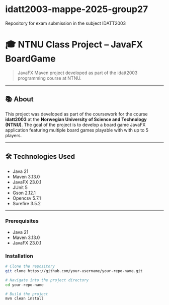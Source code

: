 # idatt2003-mappe-2025-group27
Repository for exam submission in the subject IDATT2003

# 🎓 NTNU Class Project – JavaFX BoardGame

> JavaFX Maven project developed as part of the idatt2003 programming course at NTNU.

---

## 📚 About

This project was developed as part of the coursework for the course **idatt2003** at the **Norwegian University of Science and Technology (NTNU)**. The goal of the project is to develop a board game JavaFX application featuring multiple board games playable with with up to 5 players. 

---

## 🛠️ Technologies Used

- Java 21
- Maven 3.13.0
- JavaFX 23.0.1
- JUnit 5
- Gson 2.12.1
- Opencsv 5.7.1
- Surefire 3.5.2
---

### Prerequisites

- Java 21
- Maven 3.13.0
- JavaFX 23.0.1

### Installation

```bash
# Clone the repository
git clone https://github.com/your-username/your-repo-name.git

# Navigate into the project directory
cd your-repo-name

# Build the project
mvn clean install

